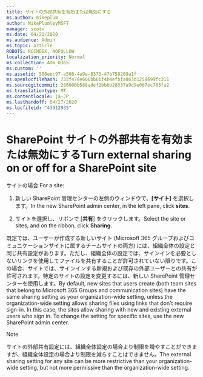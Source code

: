 ```yaml
---
title: サイトの外部共有を有効または無効にする
ms.author: mikeplum
author: MikePlumleyMSFT
manager: scotv
ms.date: 04/21/2020
ms.audience: Admin
ms.topic: article
ROBOTS: NOINDEX, NOFOLLOW
localization_priority: Normal
ms.collection: Adm_O365
ms.custom: ''
ms.assetid: 500eec97-a508-4a9a-8373-47b758209a1f
ms.openlocfilehash: 733f470e606bb6bf4b4efbfa863b1258699fc311
ms.sourcegitcommit: 286000b588adef1bbbb28337a9d9e087ec783fa2
ms.translationtype: MT
ms.contentlocale: ja-JP
ms.lasthandoff: 04/27/2020
ms.locfileid: "43912935"
---
```

# <a name="turn-external-sharing-on-or-off-for-a-sharepoint-site"></a><span data-ttu-id="f1599-102">SharePoint サイトの外部共有を有効または無効にする</span><span class="sxs-lookup"><span data-stu-id="f1599-102">Turn external sharing on or off for a SharePoint site</span></span>

<span data-ttu-id="f1599-103">サイトの場合:</span><span class="sxs-lookup"><span data-stu-id="f1599-103">For a site:</span></span>
  
1. <span data-ttu-id="f1599-104">新しい SharePoint 管理センターの左側のウィンドウで、**[サイト]** を選択します。</span><span class="sxs-lookup"><span data-stu-id="f1599-104">In the new SharePoint admin center, in the left pane, click **sites**.</span></span>
    
2. <span data-ttu-id="f1599-105">サイトを選択し、リボンで [**共有**] をクリックします。</span><span class="sxs-lookup"><span data-stu-id="f1599-105">Select the site or sites, and on the ribbon, click **Sharing**.</span></span>
    
<span data-ttu-id="f1599-p101">既定では、ユーザーが作成する新しいサイト (Microsoft 365 グループおよびコミュニケーションサイトに属するチームサイトの両方) には、組織全体の設定と同じ共有設定があります。ただし、組織全体の設定では、サインインを必要としないリンクを使用してファイルを共有することが許可されていない限りです。この場合、サイトでは、サインインする新規および既存の外部ユーザーとの共有が許可されます。特定のサイトの設定を変更するには、新しい SharePoint 管理センターを使用します。</span><span class="sxs-lookup"><span data-stu-id="f1599-p101">By default, new sites that users create (both team sites that belong to Microsoft 365 Groups and communication sites) have the same sharing setting as your organization-wide setting, unless the organization-wide setting allows sharing files using links that don't require sign-in. In this case, the sites allow sharing with new and existing external users who sign in. To change the setting for specific sites, use the new SharePoint admin center.</span></span>
  
> [!NOTE]
> <span data-ttu-id="f1599-109">サイトの外部共有設定には、組織全体設定の場合より制限を増やすことができますが、組織全体設定の場合より制限を減らすことはできません。</span><span class="sxs-lookup"><span data-stu-id="f1599-109">The external sharing setting for any site can be more restrictive than your organization-wide setting, but not more permissive than the organization-wide setting.</span></span> 
  

